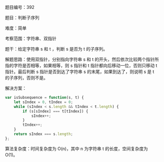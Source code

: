 题目编号：392

题目：判断子序列

难度：简单

考察范围：字符串、双指针

题干：给定字符串 s 和 t ，判断 s 是否为 t 的子序列。

解题思路：使用双指针，分别指向字符串 s 和 t 的开头，然后依次比较两个指针所指的字符是否相等，如果相等，则 s 指针和 t 指针都向后移动一位，否则只移动 t 指针。最后判断 s 指针是否到达了字符串 s 的末尾，如果到达了，则说明 s 是 t 的子序列，否则不是。

解决方案：

```javascript
var isSubsequence = function(s, t) {
    let sIndex = 0, tIndex = 0;
    while (sIndex < s.length && tIndex < t.length) {
        if (s[sIndex] === t[tIndex]) {
            sIndex++;
        }
        tIndex++;
    }
    return sIndex === s.length;
};
```

算法复杂度：时间复杂度为 O(n)，其中 n 为字符串 t 的长度，空间复杂度为 O(1)。